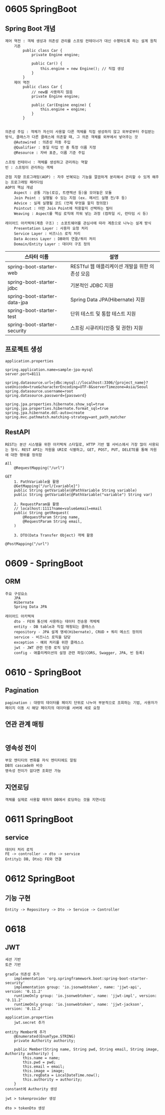 # 0605 SpringBoot

## Spring Boot 개념

```
제어 역전 : 객체 생성과 의존성 관리를 스프링 컨테이너가 대신 수행하도록 하는 설계 원칙
    기존
        public class Car {
            private Engine engine;

            public Car() {
                this.engine = new Engine(); // 직접 생성
            }
        }
    제어 역전
        public class Car {
            // new를 사용하지 않음
            private Engine engine;

            public Car(Engine engine) {
                this.engine = engine;
            }
        }


의존성 주입 : 객체가 자신이 사용할 다른 객체를 직접 생성하지 않고 외부로부터 주입받는 방식, 클래스가 다른 클래스에 의존할 때, 그 의존 객체를 외부에서 넣어주는 것
    @Autowired : 의존성 자동 주입
    @Qualifier : 동일 타입 빈 중 특정 이름 지정
    @Resource : 자바 표준, 이름 기준 주입

스프링 컨테이너 : 객체를 생성하고 관리하는 역할
빈 : 스프링이 관리하는 객체

관점 지향 프로그래밍(AOP) : 자주 반복되는 기능을 깔끔하게 분리해서 관리할 수 있게 해주는 프로그래밍 패러다임
AOP의 핵심 개념
    Aspect : 공통 기능(로깅, 트랜잭션 등)을 모아놓은 모듈
    Join Point : 실행될 수 있는 지점 (ex. 메서드 실행 전/후 등)
    Advice : 실제 실행될 코드 (언제 무엇을 할지 정의함)
    Pointcut : 어떤 Join Point에 적용할지 선택하는 필터
    Weaving	: Aspect를 핵심 로직에 끼워 넣는 과정 (컴파일 시, 런타임 시 등)

레이어드 아키텍쳐(계층 구조) : 소포트웨어를 관심사에 따라 계층으로 나누는 설계 방식
    Presentation Layer : 사용자 요청 처리
    Service Layer : 비즈니스 로직 처리
    Data Access Layer : DB와의 연결/쿼리 처리
    Domain/Entity Layer : 데이터 구조 정의
```

| 스타터 이름                  | 설명                                            |
| ---------------------------- | ----------------------------------------------- |
| spring-boot-starter-web      | RESTful 웹 애플리케이션 개발을 위한 의존성 모음 |
| spring-boot-starter-jdbc     | 기본적인 JDBC 지원                              |
| spring-boot-starter-data-jpa | Spring Data JPA(Hibernate) 지원                 |
| spring-boot-starter-test     | 단위 테스트 및 통합 테스트 지원                 |
| spring-boot-starter-security | 스프링 시큐리티(인증 및 권한) 지원              |

## 프로젝트 생성

```
application.properties

spring.application.name=sample-jpa-mysql
server.port=8111

spring.datasource.url=jdbc:mysql://localhost:3306/{project_name}?useUnicode=true&characterEncoding=UTF-8&serverTimezone=Asia/Seoul
spring.datasource.username=root
spring.datasource.password={password}

spring.jpa.properties.hibernate.show_sql=true
spring.jpa.properties.hibernate.format_sql=true
spring.jpa.hibernate.ddl-auto=create
spring.mvc.pathmatch.matching-strategy=ant_path_matcher
```

## RestAPI

```
REST는 분산 시스템을 위한 아키텍쳐 스타일로, HTTP 기반 웹 서비스에서 가장 많이 사용되는 형식. REST API는 자원을 URI로 식별하고, GET, POST, PUT, DELETE를 통해 자원에 대한 행위를 정의함

All
    @RequestMapping("/url")

GET
    1. PathVariable을 활용
    @GetMapping("/url/{variable}")
    public String getVariable(@PathVariable String variable)
    public String getVariable(@PathVariable("variable") String var)

    2. RequestParam을 활용
    // localhost:1111?name=value&email=email
    public String getRequest(
        @RequestParam String name,
        @RequestParam String email,
    )

    3. DTO(Data Transfer Object) 객체 활용

@PostMapping("/url")

```

# 0609 - SpringBoot

## ORM

```
주요 구성요소
    JPA
    Hibernate
    Spring Data JPA

레이어드 아키텍쳐
    dto - FE와 통신에 사용하는 데이터 전송용 객체체
    entity - DB table과 직접 매핑되는 클래스스
    repository - JPA 설계 명세(Hibernate), CRUD + 쿼리 메소드 정의의
    service - 비즈니스 로직을 담당
    exception - 예외 처리를 위한 클래스스
    jwt - JWT 관련 인증 로직 담당
    config - 애플리케이션의 설정 관련 파일(CORS, Swagger, JPA, 빈 등록)

```

# 0610 - SpringBoot

## Pagination

```
pagination : 대량의 데이터를 페이지 단위로 나누어 부분적으로 조회하는 기법, 사용자가 페이지 이동 시 해당 페이지의 데이터를 서버에 새로 요청

```

## 연관 관계 매핑

```

```

## 영속성 전이

```
부모 엔티티의 변화를 자식 엔티티에도 알림
DB의 cascade와 비슷
영속성 전이가 없다면 조회만 가능
```

## 지연로딩

```
객체를 실제로 사용할 때까지 DB에서 로딩하는 것을 지연시킴
```

# 0611 SpringBoot

## service

```
데이터 처리 로직
FE -> controller -> dto -> service
Entity는 DB, Dto는 FE와 연결
```

# 0612 SpringBoot

## 기능 구현

```
Entity -> Repository -> Dto -> Service -> Controller
```

# 0618

## JWT

```
세션 기반
토큰 기반

gradle 의존성 추가
    implementation 'org.springframework.boot:spring-boot-starter-security'
    implementation group: 'io.jsonwebtoken', name: 'jjwt-api', version: '0.11.2'
    runtimeOnly group: 'io.jsonwebtoken', name: 'jjwt-impl', version: '0.11.2'
    runtimeOnly group: 'io.jsonwebtoken', name: 'jjwt-jackson', version: '0.11.2'

application.properties 
    jwt.secret 추가

entity Member에 추가
    @Enumerated(EnumType.STRING)
    private Authority authority;

    public Member(String name, String pwd, String email, String image, Authority authority) {
        this.name = name;
        this.pwd = pwd;
        this.email = email;
        this.image = image;
        this.regData = LocalDateTime.now();
        this.authority = authority;
    }
constant에 Authority 생성

jwt > tokenprovider 생성

dto > tokenDto 생성

```
